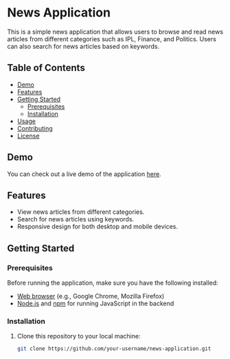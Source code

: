 # News Application

This is a simple news application that allows users to browse and read news articles from different categories such as IPL, Finance, and Politics. Users can also search for news articles based on keywords.

## Table of Contents
- [Demo](#demo)
- [Features](#features)
- [Getting Started](#getting-started)
  - [Prerequisites](#prerequisites)
  - [Installation](#installation)
- [Usage](#usage)
- [Contributing](#contributing)
- [License](#license)

## Demo

You can check out a live demo of the application [here](insert-demo-link).

## Features

- View news articles from different categories.
- Search for news articles using keywords.
- Responsive design for both desktop and mobile devices.

## Getting Started

### Prerequisites

Before running the application, make sure you have the following installed:

- [Web browser](https://www.google.com/chrome/) (e.g., Google Chrome, Mozilla Firefox)
- [Node.js](https://nodejs.org/) and [npm](https://www.npmjs.com/) for running JavaScript in the backend

### Installation

1. Clone this repository to your local machine:

   ```bash
   git clone https://github.com/your-username/news-application.git
